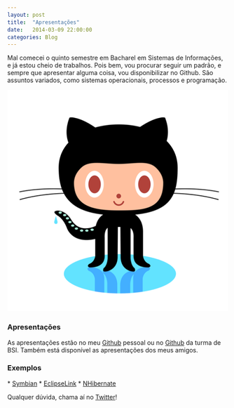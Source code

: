 ```yaml
---
layout: post
title:  "Apresentações"
date:   2014-03-09 22:00:00
categories: Blog
---
```


Mal comecei o quinto semestre em Bacharel em Sistemas de Informações, e já estou cheio de trabalhos. Pois bem, vou procurar seguir um padrão, e sempre que apresentar alguma coisa, vou disponibilizar no Github. São assuntos variados, como sistemas operacionais, processos e programação.

<img src="/img/posts/github.png" />

<h3>Apresentações</h3>
As apresentações estão no meu <a href="https://github.com/FabricioRonchi" target="blank">Github</a> pessoal ou no <a href="https://github.com/bsi" target="blank">Github</a> da turma de BSI. Também está disponível as apresentações dos meus amigos.

<h3>Exemplos</h3>
* <a href="https://github.com/bsi/Symbian" target="blank">Symbian</a>
* <a href="https://github.com/bsi/EclipseLink" target="blank">EclipseLink</a>
* <a href="https://github.com/bsi/nhibernate" target="blank">NHibernate</a>

Qualquer dúvida, chama aí no <a href="https://twitter.com/FRonchii" target="blank">Twitter</a>!
